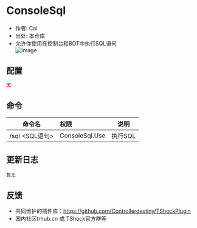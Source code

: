 # ConsoleSql

- 作者: Cai
- 出处: 本仓库
- 允许你使用在控制台和BOT中执行SQL语句   
![image](https://github.com/ACaiCat/TShockPlugin/assets/62058454/e0d24d17-cea7-49b3-9172-0b8d49e3e23f)

## 配置

```json
无
```
## 命令

| 命令名           |        权限         |        说明         |
| -------------- | :----------------- | :-----------------: 
| /sql <SQL语句>|ConsoleSql.Use |执行SQL


## 更新日志

```
暂无
```

## 反馈
- 共同维护的插件库：https://github.com/Controllerdestiny/TShockPlugin
- 国内社区trhub.cn 或 TShock官方群等
